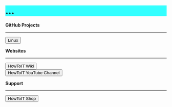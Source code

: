 <html>
  <head>
    <h1 style="background-color:rgb(51, 255, 255);">...</h1>
    <title>Title of the document</title>
  </head>
  <body>
   <p>
    <p><b>GitHub Projects</b></p>
    
   <hr>
    
   <button class="btn btn-success" onclick=" window.open('https://github.com/LoadingStill/Linux')','_blank')"> Linux </button>
   </p>
    
    
    
   <p><b>Websites</b></p>
    
   <hr>
    
   <button class="btn btn-success" onclick=" window.open('https://www.howtoit.wiki','_blank')"> HowToIT Wiki</button> 
  <br>
   <button class="btn btn-success" onclick=" window.open('https://www.youtube.com/channel/UCUzFtzmd4sLHOVTDylEoygQ','_blank')"> HowToIT YouTube Channel</button>
  <br>
    
    
   <p><b>Support</b></p>
    
   <hr>
    
   <button class="btn btn-success" onclick=" window.open('https://www.howtoit.shop','_blank')"> HowToIT Shop</button>
  </body>
</html>
